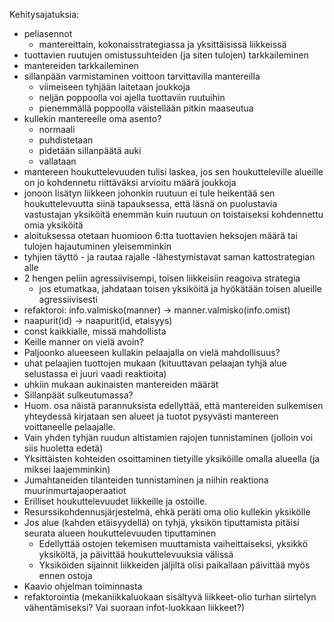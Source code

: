Kehitysajatuksia:
- peliasennot
  - mantereittain, kokonaisstrategiassa ja yksittäisissä liikkeissä
- tuottavien ruutujen omistussuhteiden (ja siten tulojen) tarkkaileminen
- mantereiden tarkkaileminen
- sillanpään varmistaminen voittoon tarvittavilla mantereilla
  - viimeiseen tyhjään laitetaan joukkoja
  - neljän poppoolla voi ajella tuottaviin ruutuihin
  - pienemmällä poppoolla väistellään pitkin maaseutua
- kullekin mantereelle oma asento?
  - normaali
  - puhdistetaan
  - pidetään sillanpäätä auki
  - vallataan
- mantereen houkuttelevuuden tulisi laskea, jos sen houkutteleville alueille on jo kohdennetu riittäväksi arvioitu määrä joukkoja
- jonoon lisätyn liikkeen johonkin ruutuun ei tule heikentää sen houkuttelevuutta siinä tapauksessa, että läsnä on puolustavia vastustajan yksiköitä enemmän kuin ruutuun on toistaiseksi kohdennettu omia yksiköitä
- aloituksessa otetaan huomioon 6:tta tuottavien heksojen määrä tai tulojen hajautuminen yleisemminkin
- tyhjien täyttö - ja rautaa rajalle -lähestymistavat saman kattostrategian alle
- 2 hengen peliin agressiivisempi, toisen liikkeisiin reagoiva strategia
  - jos etumatkaa, jahdataan toisen yksiköitä ja hyökätään toisen alueille agressiivisesti
- refaktoroi: info.valmisko(manner) -> manner.valmisko(info.omist)
- naapurit(id) -> naapurit(id, etaisyys)
- const kaikkialle, missä mahdollista
- Keille manner on vielä avoin?
- Paljoonko alueeseen kullakin pelaajalla on vielä mahdollisuus?
- uhat pelaajien tuottojen mukaan (kituuttavan pelaajan tyhjä alue selustassa ei juuri vaadi reaktioita)
- uhkiin mukaan aukinaisten mantereiden määrät
- Sillanpäät sulkeutumassa?
- Huom. osa näistä parannuksista edellyttää, että mantereiden sulkemisen yhteydessä kirjataan sen alueet ja tuotot pysyvästi mantereen voittaneelle pelaajalle.
- Vain yhden tyhjän ruudun altistamien rajojen tunnistaminen (jolloin voi siis huoletta edetä)
- Yksittäisten kohteiden osoittaminen tietyille yksiköille omalla alueella (ja miksei laajemminkin)
- Jumahtaneiden tilanteiden tunnistaminen ja niihin reaktiona muurinmurtajaoperaatiot
- Erilliset houkuttelevuudet liikkeille ja ostoille.
- Resurssikohdennusjärjestelmä, ehkä peräti oma olio kullekin yksikölle
- Jos alue (kahden etäisyydellä) on tyhjä, yksikön tiputtamista pitäisi seurata alueen houkuttelevuuden tiputtaminen
  - Edellyttää ostojen tekemisen muuttamista vaiheittaiseksi, yksikkö yksiköltä, ja päivittää houkuttelevuuksia välissä
  - Yksiköiden sijainnit liikkeiden jäljiltä olisi paikallaan päivittää myös ennen ostoja
- Kaavio ohjelman toiminnasta
- refaktorointia (mekaniikkaluokaan sisältyvä liikkeet-olio turhan siirtelyn vähentämiseksi? Vai suoraan infot-luokkaan liikkeet?)
